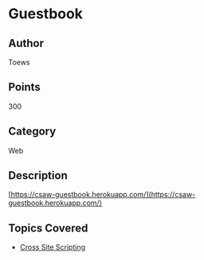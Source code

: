 # Guestbook
## Author
Toews
## Points
300
## Category
Web
## Description
[https://csaw-guestbook.herokuapp.com/](https://csaw-guestbook.herokuapp.com/)
## Topics Covered

- [Cross Site Scripting](/web-exploitation/cross-site-scripting/what-is-cross-site-scripting/)
